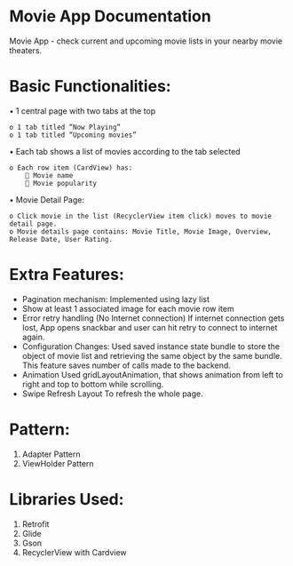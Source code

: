 # Movie App Documentation
Movie App - check current and upcoming movie lists in your nearby movie theaters.

# Basic Functionalities:

• 1 central page with two tabs at the top
	
    o 1 tab titled “Now Playing”
	o 1 tab titled “Upcoming movies”
• Each tab shows a list of movies according to the tab selected

	o Each row item (CardView) has:
		 Movie name
		 Movie popularity
• Movie Detail Page:

	o Click movie in the list (RecyclerView item click) moves to movie detail page.
	o Movie details page contains: Movie Title, Movie Image, Overview, Release Date, User Rating. 
# Extra Features:

 - Pagination mechanism: Implemented using lazy list
 - Show at least 1 associated image for each movie row item
 - Error retry handling (No Internet connection) If internet connection gets lost, App opens snackbar and user can hit retry to connect to internet again.
 - Configuration Changes: Used saved instance state bundle to store the object of movie list and retrieving the same object by the same bundle. This feature saves number of calls made to the backend.
 - Animation Used gridLayoutAnimation, that shows animation from left to right and top to bottom while scrolling.
 - Swipe Refresh Layout To refresh the whole page.
 
# Pattern:
1) Adapter Pattern
2) ViewHolder Pattern
 
 # Libraries Used:
1) Retrofit
2) Glide
3) Gson
4) RecyclerView with Cardview
